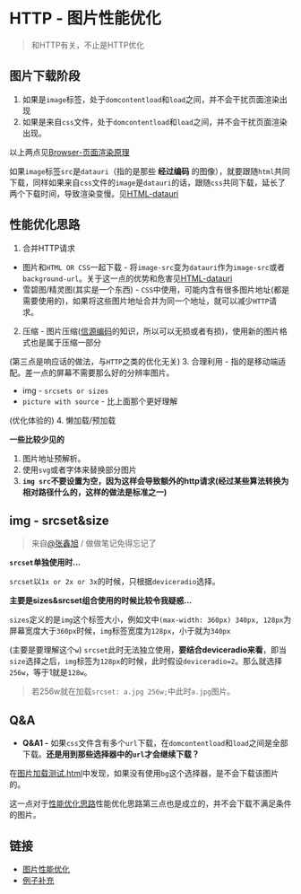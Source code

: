 # HTTP - 图片性能优化
> 和HTTP有关，不止是HTTP优化

## 图片下载阶段

1. 如果是`image`标签，处于`domcontentload`和`load`之间，并不会干扰页面渲染出现
2. 如果是来自`css`文件，处于`domcontentload`和`load`之间，并不会干扰页面渲染出现。

以上两点见[Browser-页面渲染原理]()

如果`image`标签`src`是`datauri`（指的是那些 **经过编码** 的图像），就要跟随`html`共同下载，同样如果来自`css`文件的`image`是`datauri`的话，跟随`css`共同下载，延长了两个下载时间，导致渲染变慢。见[HTML-datauri]()

## 性能优化思路

1. 合并HTTP请求
  * 图片和`HTML OR CSS`一起下载 - 将`image-src`变为`datauri`作为`image-src`或者`background-url`。关于这一点的优势和危害见[HTML-datauri]()
  * 雪碧图/精灵图(其实是一个东西) - `CSS`中使用，可能内含有很多图片地址(都是需要使用的)，如果将这些图片地址合并为同一个地址，就可以减少`HTTP`请求。
2. 压缩 - 图片压缩([信源编码](https://zh.wikipedia.org/wiki/%E4%BF%A1%E6%BA%90%E7%BC%96%E7%A0%81%E5%AE%9A%E7%90%86)的知识，所以可以无损或者有损)，使用新的图片格式也是属于压缩一部分

(第三点是响应话的做法，与`HTTP`之类的优化无关)
3. 合理利用 - 指的是移动端适配。差一点的屏幕不需要那么好的分辨率图片。
  * img - `srcsets or sizes`
  * `picture with source` - 比上面那个更好理解

(优化体验的)
4. 懒加载/预加载

**一些比较少见的**

1. 图片地址预解析。
2. 使用`svg`或者字体来替换部分图片
3. **`img src`不要设置为空，因为这样会导致额外的http请求(经过某些算法转换为相对路径什么的，这样的做法是标准之一)**

## img - srcset&size

> 来自[@张鑫旭](https://www.zhangxinxu.com/wordpress/2014/10/responsive-images-srcset-size-w-descriptor/) / 做做笔记免得忘记了

**`srcset`单独使用时...**

`srcset`以`1x or 2x or 3x`的时候，只根据`deviceradio`选择。

**主要是sizes&srcset组合使用的时候比较令我疑惑...**

`sizes`定义的是`img`这个标签大小，例如文中`(max-width: 360px) 340px, 128px`为屏幕宽度大于`360px`时候，`img`标签宽度为`128px`，小于就为`340px`

(主要是要理解这个`w`)
`srcset`此时无法独立使用，**要结合deviceradio来看**，即当`size`选择之后，`img`标签为`128px`的时候，此时假设`deviceradio=2`。那么就选择`256w`，等于1就是`128w`。

> 若256w就在加载`srcset: a.jpg 256w;`中此时`a.jpg`图片。

## Q&A

* **Q&A1 -** 如果`css`文件含有多个`url`下载，在`domcontentload`和`load`之间是全部下载。**还是用到那些选择器中的`url`才会继续下载？**

在[图片加载测试.html]()中发现，如果没有使用`bg`这个选择器，是不会下载该图片的。

这一点对于[性能优化思路]()性能优化思路第三点也是成立的，并不会下载不满足条件的图片。

## 链接

* [图片性能优化](https://juejin.im/post/59a7725b6fb9a02497170459)
* [例子补充](https://www.jianshu.com/p/55e48032b30e)